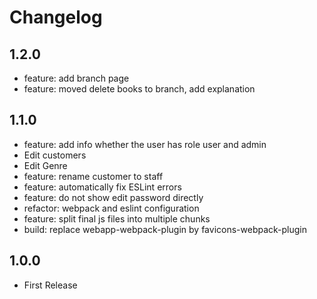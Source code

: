 # Changelog

## 1.2.0

- feature: add branch page
- feature: moved delete books to branch, add explanation

## 1.1.0

- feature: add info whether the user has role user and admin
- Edit customers
- Edit Genre
- feature: rename customer to staff
- feature: automatically fix ESLint errors
- feature: do not show edit password directly
- refactor: webpack and eslint configuration
- feature: split final js files into multiple chunks
- build: replace webapp-webpack-plugin by favicons-webpack-plugin

## 1.0.0

- First Release
